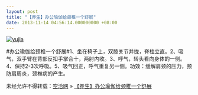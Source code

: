 ```yaml
---
layout: post
title: "【养生】办公瑜伽给颈椎一个舒展"
date: 2013-11-14 04:56:14.000000000 +08:00
---
```


[![yujia](http://www.kongqia.com/wp-content/uploads/2013/11/2889686_171334671100_2-300x200.jpg)](http://www.kongqia.com/wp-content/uploads/2013/11/2889686_171334671100_2.jpg)

#办公瑜伽给颈椎一个舒展#1、坐在椅子上，双膝关节并拢，脊柱立直。2、吸气，双手臂在背部反扣手掌合十，两肘内收。3、呼气，转头看向身体的一侧。4、保持2-3次呼吸。5、吸气回正，呼气重复另一侧。功效：缓解肩颈的压力，预防肩周炎，颈椎病的产生。

未经允许不得转载：[空洽网](http://kongqia.com) » [【养生】办公瑜伽给颈椎一个舒展](http://kongqia.com/17959.html)


